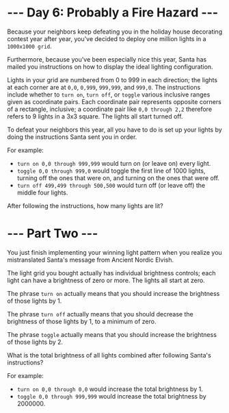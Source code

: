 # --- Day 6: Probably a Fire Hazard ---
Because your neighbors keep defeating you in the holiday house decorating contest year after year, you've decided to deploy one million lights in a `1000x1000 grid`.

Furthermore, because you've been especially nice this year, Santa has mailed you instructions on how to display the ideal lighting configuration.

Lights in your grid are numbered from 0 to 999 in each direction; the lights at each corner are at `0,0`, `0,999`, `999,999`, and `999,0`. The instructions include whether to `turn on`, `turn off`, or `toggle` various inclusive ranges given as coordinate pairs. Each coordinate pair represents opposite corners of a rectangle, inclusive; a coordinate pair like `0,0 through 2,2` therefore refers to 9 lights in a 3x3 square. The lights all start turned off.

To defeat your neighbors this year, all you have to do is set up your lights by doing the instructions Santa sent you in order.

For example:

- `turn on 0,0 through 999,999` would turn on (or leave on) every light.
- `toggle 0,0 through 999,0` would toggle the first line of 1000 lights, turning off the ones that were on, and turning on the ones that were off.
- `turn off 499,499 through 500,500` would turn off (or leave off) the middle four lights.

After following the instructions, how many lights are lit?

# --- Part Two ---
You just finish implementing your winning light pattern when you realize you mistranslated Santa's message from Ancient Nordic Elvish.

The light grid you bought actually has individual brightness controls; each light can have a brightness of zero or more. The lights all start at zero.

The phrase `turn on` actually means that you should increase the brightness of those lights by 1.

The phrase `turn off` actually means that you should decrease the brightness of those lights by 1, to a minimum of zero.

The phrase `toggle` actually means that you should increase the brightness of those lights by 2.

What is the total brightness of all lights combined after following Santa's instructions?

For example:

- `turn on 0,0 through 0,0` would increase the total brightness by 1.
- `toggle 0,0 through 999,999` would increase the total brightness by 2000000.